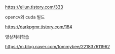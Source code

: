 https://ellun.tistory.com/333

opencv와 cuda 빌드



https://darkpgmr.tistory.com/184

영상처리학습



https://m.blog.naver.com/tommybee/221837611962

